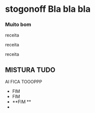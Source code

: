 # stogonoff Bla bla bla

### Muito bom

receita

receita 

receita 

## MISTURA TUDO 

AI FICA TOOOPPP

* FIM
* FIM 
* **FIM **
* 

